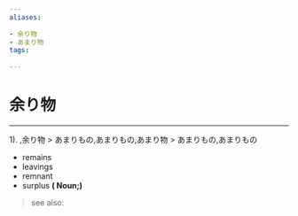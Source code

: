 ```yaml
---
aliases:
    
- 余り物
- あまり物
tags:
    
---
```


# 余り物
---
1).
,余り物 > あまりもの,あまりもの,あまり物 > あまりもの,あまりもの

- remains
- leavings
- remnant
- surplus
**( Noun;)**
> see also: 
            